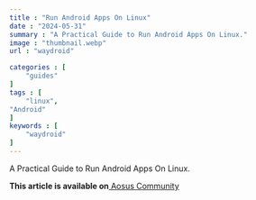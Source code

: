 ```yaml
---
title : "Run Android Apps On Linux"
date : "2024-05-31"
summary : "A Practical Guide to Run Android Apps On Linux."
image : "thumbnail.webp"
url : "waydroid"

categories : [
    "guides"
]
tags : [
    "linux",
"Android"
]
keywords : [
    "waydroid"
]
---
```


A Practical Guide to Run Android Apps On Linux.

**This article is available on**[ Aosus Community](https://discourse.aosus.org/t/topic/2687)